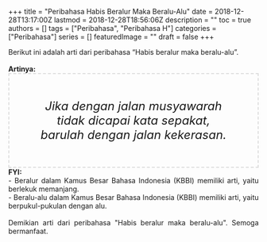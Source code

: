 +++
title = "Peribahasa Habis Beralur Maka Beralu-Alu"
date = 2018-12-28T13:17:00Z
lastmod = 2018-12-28T18:56:06Z
description = ""
toc = true
authors = []
tags = ["Peribahasa", "Peribahasa H"]
categories = ["Peribahasa"]
series = []
featuredImage = ""
draft = false
+++

<div dir="ltr" style="text-align: left;" trbidi="on"><div style="text-align: justify;">Berikut ini adalah arti dari peribahasa “Habis beralur maka beralu-alu”.</div><br /><div style="text-align: justify;"><b>Artinya:</b></div><div style="border: 2px dashed #ddd; font-size: 24px; height: auto; margin: 0 auto; padding: 50px; text-align: center; width: auto;"><i>Jika dengan jalan musyawarah tidak dicapai kata sepakat, barulah dengan jalan kekerasan.</i></div><div style="text-align: justify;"><b>FYI:</b><br />- Beralur dalam Kamus Besar Bahasa Indonesia (KBBI) memiliki arti, yaitu berlekuk memanjang.<br />- Beralu-alu dalam Kamus Besar Bahasa Indonesia (KBBI) memiliki arti, yaitu berpukul-pukulan dengan alu.</div><br /><div style="text-align: justify;">Demikian arti dari peribahasa "Habis beralur maka beralu-alu". Semoga bermanfaat. </div></div>
